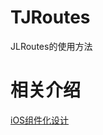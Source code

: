 # TJRoutes
JLRoutes的使用方法

相关介绍
==============
[iOS组件化设计](http://techwpt.com/2018/08/30/routes-mark/)
